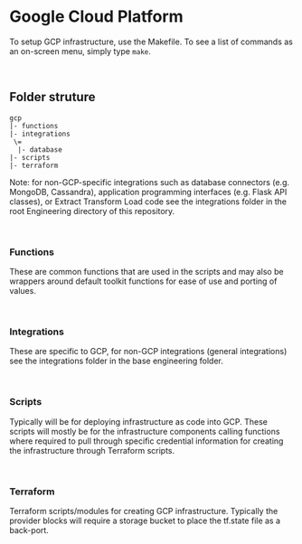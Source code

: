 # Google Cloud Platform

To setup GCP infrastructure, use the Makefile. To see a list of commands as an on-screen menu, simply type `make`.

</br>

## Folder struture

```
gcp 
|- functions
|- integrations    
 \=     
  |- database     
|- scripts
|- terraform
```

Note: for non-GCP-specific integrations such as database connectors (e.g. MongoDB, Cassandra), application programming interfaces (e.g. Flask API classes), or Extract Transform Load code see the integrations folder in the root Engineering directory of this repository.

</br>

### Functions

These are common functions that are used in the scripts and may also be wrappers around default toolkit functions for ease of use and porting of values.

</br>

### Integrations

These are specific to GCP, for non-GCP integrations (general integrations) see the integrations folder in the base engineering folder.

</br>

### Scripts

Typically will be for deploying infrastructure as code into GCP. These scripts will mostly be for the infrastructure components calling functions where required to pull through specific credential information for creating the infrastructure through Terraform scripts.

</br>

### Terraform

Terraform scripts/modules for creating GCP infrastructure. Typically the provider blocks will require a storage bucket to place the tf.state file as a back-port.

</br>